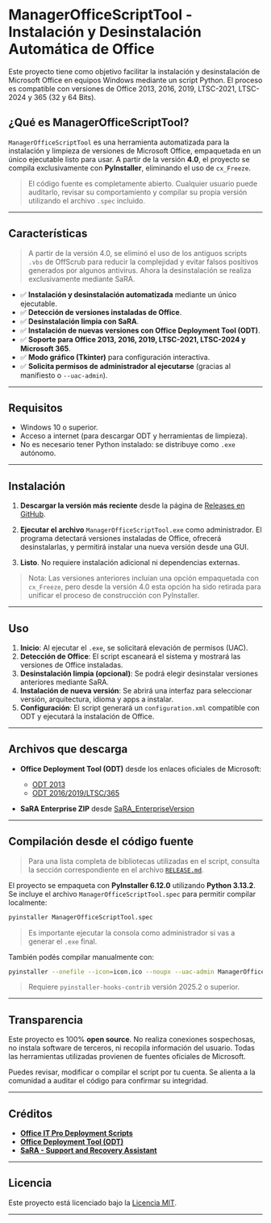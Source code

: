 # ManagerOfficeScriptTool - Instalación y Desinstalación Automática de Office

Este proyecto tiene como objetivo facilitar la instalación y desinstalación de Microsoft Office en equipos Windows mediante un script Python. El proceso es compatible con versiones de Office 2013, 2016, 2019, LTSC-2021, LTSC-2024 y 365 (32 y 64 Bits).

## ¿Qué es ManagerOfficeScriptTool?

`ManagerOfficeScriptTool` es una herramienta automatizada para la instalación y limpieza de versiones de Microsoft Office, empaquetada en un único ejecutable listo para usar. A partir de la versión **4.0**, el proyecto se compila exclusivamente con **PyInstaller**, eliminando el uso de `cx_Freeze`.

> El código fuente es completamente abierto. Cualquier usuario puede auditarlo, revisar su comportamiento y compilar su propia versión utilizando el archivo `.spec` incluido.

---

## Características

> A partir de la versión 4.0, se eliminó el uso de los antiguos scripts `.vbs` de OffScrub para reducir la complejidad y evitar falsos positivos generados por algunos antivirus. Ahora la desinstalación se realiza exclusivamente mediante SaRA.

- ✅ **Instalación y desinstalación automatizada** mediante un único ejecutable.
- ✅ **Detección de versiones instaladas de Office**.
- ✅ **Desinstalación limpia con SaRA**.
- ✅ **Instalación de nuevas versiones con Office Deployment Tool (ODT)**.
- ✅ **Soporte para Office 2013, 2016, 2019, LTSC-2021, LTSC-2024 y Microsoft 365**.
- ✅ **Modo gráfico (Tkinter)** para configuración interactiva.
- ✅ **Solicita permisos de administrador al ejecutarse** (gracias al manifiesto o `--uac-admin`).

---

## Requisitos

- Windows 10 o superior.
- Acceso a internet (para descargar ODT y herramientas de limpieza).
- No es necesario tener Python instalado: se distribuye como `.exe` autónomo.

---

## Instalación

1. **Descargar la versión más reciente** desde la página de [Releases en GitHub](https://github.com/Rodri082/ManagerOfficeScriptTool/releases).

2. **Ejecutar el archivo** `ManagerOfficeScriptTool.exe` como administrador. El programa detectará versiones instaladas de Office, ofrecerá desinstalarlas, y permitirá instalar una nueva versión desde una GUI.

3. **Listo**. No requiere instalación adicional ni dependencias externas.

> Nota: Las versiones anteriores incluían una opción empaquetada con `cx_Freeze`, pero desde la versión 4.0 esta opción ha sido retirada para unificar el proceso de construcción con PyInstaller.

---

## Uso

1. **Inicio**: Al ejecutar el `.exe`, se solicitará elevación de permisos (UAC).
2. **Detección de Office**: El script escaneará el sistema y mostrará las versiones de Office instaladas.
3. **Desinstalación limpia (opcional)**: Se podrá elegir desinstalar versiones anteriores mediante SaRA.
4. **Instalación de nueva versión**: Se abrirá una interfaz para seleccionar versión, arquitectura, idioma y apps a instalar.
5. **Configuración**: El script generará un `configuration.xml` compatible con ODT y ejecutará la instalación de Office.

---

## Archivos que descarga

- **Office Deployment Tool (ODT)** desde los enlaces oficiales de Microsoft:
  - [ODT 2013](https://www.microsoft.com/en-us/download/details.aspx?id=36778)
  - [ODT 2016/2019/LTSC/365](https://www.microsoft.com/en-us/download/details.aspx?id=49117)

- **SaRA Enterprise ZIP** desde [SaRA_EnterpriseVersion](https://learn.microsoft.com/es-es/microsoft-365/troubleshoot/administration/sara-command-line-version)

---

## Compilación desde el código fuente

> Para una lista completa de bibliotecas utilizadas en el script, consulta la sección correspondiente en el archivo [`RELEASE.md`](./RELEASE.md).

El proyecto se empaqueta con **PyInstaller 6.12.0** utilizando **Python 3.13.2**. Se incluye el archivo `ManagerOfficeScriptTool.spec` para permitir compilar localmente:

```bash
pyinstaller ManagerOfficeScriptTool.spec
```

> Es importante ejecutar la consola como administrador si vas a generar el `.exe` final.

También podés compilar manualmente con:

```bash
pyinstaller --onefile --icon=icon.ico --noupx --uac-admin ManagerOfficeScriptTool.py
```

> Requiere `pyinstaller-hooks-contrib` versión 2025.2 o superior.

---

## Transparencia

Este proyecto es 100% **open source**. No realiza conexiones sospechosas, no instala software de terceros, ni recopila información del usuario. Todas las herramientas utilizadas provienen de fuentes oficiales de Microsoft.

Puedes revisar, modificar o compilar el script por tu cuenta. Se alienta a la comunidad a auditar el código para confirmar su integridad.

---

## Créditos

- **[Office IT Pro Deployment Scripts](https://github.com/OfficeDev/Office-IT-Pro-Deployment-Scripts)**
- **[Office Deployment Tool (ODT)](http://aka.ms/ODT)**
- **[SaRA - Support and Recovery Assistant](https://learn.microsoft.com/es-es/microsoft-365/troubleshoot/administration/sara-command-line-version)**

---

## Licencia

Este proyecto está licenciado bajo la [Licencia MIT](./LICENSE).

---

